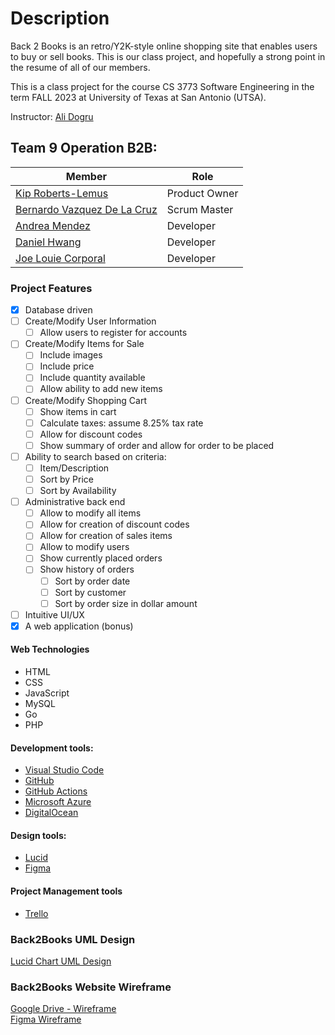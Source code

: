 # Description 
Back 2 Books is an retro/Y2K-style online shopping site that enables users to buy or sell books. This is our class project, and hopefully a strong point in the 
resume of all of our members. 

This is a class project for the course CS 3773 Software Engineering in the term FALL 2023 at University of Texas at San Antonio (UTSA).

Instructor: [Ali Dogru](alihikmet.dogru@utsa.edu) 

## Team 9 Operation B2B:
| Member | Role |
|--------|------|
| [Kip Roberts-Lemus](https://github.com/kip-is-tired) | Product Owner |
| [Bernardo Vazquez De La Cruz](https://github.com/Ber-Vazq) | Scrum Master |
| [Andrea Mendez](https://github.com/andreasroses) | Developer |
| [Daniel Hwang](https://github.com/nielmin) | Developer |
| [Joe Louie Corporal](https://github.com/joelouie222) | Developer |

### Project Features
- [x] Database driven
- [ ] Create/Modify User Information
    - [ ] Allow users to register for accounts
- [ ] Create/Modify Items for Sale
    - [ ] Include images
    - [ ] Include price
    - [ ] Include quantity available
    - [ ] Allow ability to add new items
- [ ] Create/Modify Shopping Cart
    - [ ] Show items in cart
    - [ ] Calculate taxes: assume 8.25% tax rate
    - [ ] Allow for discount codes
    - [ ] Show summary of order and allow for order to be placed
- [ ] Ability to search based on criteria:
    - [ ] Item/Description
    - [ ] Sort by Price
    - [ ] Sort by Availability
- [ ] Administrative back end
    - [ ] Allow to modify all items
    - [ ] Allow for creation of discount codes
    - [ ] Allow for creation of sales items
    - [ ] Allow to modify users
    - [ ] Show currently placed orders
    - [ ] Show history of orders
        - [ ] Sort by order date
        - [ ] Sort by customer
        - [ ] Sort by order size in dollar amount
- [ ] Intuitive UI/UX
- [x] A web application (bonus)

#### Web Technologies
- HTML 
- CSS
- JavaScript
- MySQL
- Go
- PHP

#### Development tools:
- [Visual Studio Code](https://code.visualstudio.com/)
- [GitHub](https://github.com/)
- [GitHub Actions](https://docs.github.com/en/actions)
- [Microsoft Azure](https://azure.microsoft.com/en-us)
- [DigitalOcean](https://www.digitalocean.com/)

#### Design tools:
- [Lucid](https://lucid.app/)
- [Figma](https://www.figma.com/)
  
#### Project Management tools
- [Trello](https://trello.com/)

### Back2Books UML Design
[Lucid Chart UML Design](https://lucid.app/lucidchart/invitations/accept/inv_5f1aa998-0f6d-45c3-b788-fbce3e6d0cd3)

### Back2Books Website Wireframe
[Google Drive - Wireframe](https://drive.google.com/drive/folders/1vGtIzw8nxCOGdjlfECfqK5tEcCy9Dy1C) </br>
[Figma Wireframe](https://www.figma.com/file/3CZV9JxNnTz4GMnEIf0u3d/Back2Books-Wireframe?type=design&node-id=0%3A1&mode=design&t=ZYBhj8Wr3YwOL20S-1)


